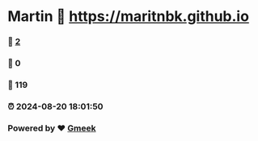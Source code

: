 # Martin :link: https://maritnbk.github.io 
### :page_facing_up: [2](https://maritnbk.github.io/tag.html) 
### :speech_balloon: 0 
### :hibiscus: 119 
### :alarm_clock: 2024-08-20 18:01:50 
### Powered by :heart: [Gmeek](https://github.com/Meekdai/Gmeek)
